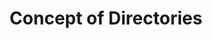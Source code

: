 ---
layout: default
title: Concept of Directories
parent: Navigating the File System
nav_order: 2
---
